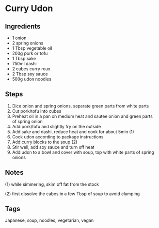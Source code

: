 # Curry Udon

## Ingredients

* 1 onion
* 2 spring onions
* 1 Tbsp vegetable oil
* 200g pork or tofu
* 1 Tbsp sake
* 750ml dashi
* 2 cubes curry roux
* 2 Tbsp soy sauce
* 500g udon noodles

## Steps

1. Dice onion and spring onions, separate green parts from white parts
2. Cut pork/tofu into cubes
3. Preheat oil in a pan on medium heat and sautee onion and green parts of spring onion
4. Add pork/tofu and slightly fry on the outside 
5. Add sake and dashi, reduce heat and cook for about 5min (1)
6. Cook udon according to package instructions
7. Add curry blocks to the soup (2)
8. Stir well, add soy sauce and turn off heat 
9. Add udon to a bowl and cover with soup, top with white parts of spring onions

## Notes

(1) while simmering, skim off fat from the stock

(2) first dissolve the cubes in a few Tbsp of soup to avoid clumping

## Tags
Japanese, soup, noodles, vegetarian, vegan
